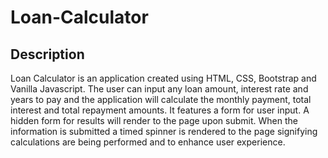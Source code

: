 # Loan-Calculator

## Description
Loan Calculator is an application created using HTML, CSS, Bootstrap and Vanilla Javascript.  The user can input any loan amount, interest rate and years to pay and the application will calculate the monthly payment, total interest and total repayment amounts. It features a form for user input. A hidden form for results will render to the page upon submit. When the information is submitted a timed spinner is rendered to the page signifying calculations are being performed and to enhance user experience. 